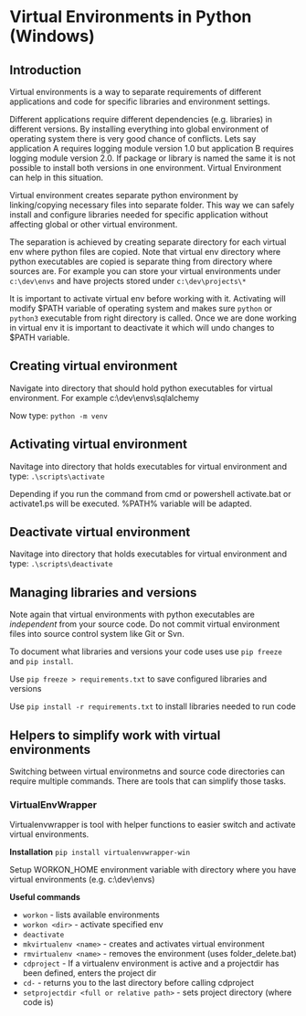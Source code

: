 # Virtual Environments in Python (Windows)

## Introduction
Virtual environments is a way to separate requirements of different applications and code for specific libraries and environment settings.

Different applications require different dependencies (e.g. libraries) in different versions. By installing everything into global environment of operating system there is very good chance of conflicts. Lets say application A requires logging module version 1.0 but application B requires logging module version 2.0. If package or library is named the same it is not possible to install both versions in one environment. Virtual Environment can help in this situation.

Virtual environment creates separate python environment by linking/copying necessary files into separate folder. This way we can safely install and configure libraries needed for specific application without affecting global or other virtual environment. 

The separation is achieved by creating separate directory for each virtual env where python files are copied. Note that virtual env directory where python executables are copied is separate thing from directory where sources are. 
For example you can store your virtual environments under `c:\dev\envs` and have projects stored under `c:\dev\projects\*`

It is important to activate virtual env before working with it. Activating will modify $PATH variable of operating system and makes sure `python` or `python3` executable from right directory is called. Once we are done working in virtual env it is important to deactivate it which will undo changes to $PATH variable.

## Creating virtual environment
Navigate into directory that should hold python executables for virtual environment.
For example c:\dev\envs\sqlalchemy

Now type:
`python -m venv`

## Activating virtual environment
Navitage into directory that holds executables for virtual environment and type:
`.\scripts\activate`

Depending if you run the command from cmd or powershell activate.bat or activate1.ps will be executed.
%PATH% variable will be adapted.

## Deactivate virtual environment
Navitage into directory that holds executables for virtual environment and type:
`.\scripts\deactivate`

## Managing libraries and versions
Note again that virtual environments with python executables are *independent* from your source code. Do not commit virtual environment files into source control system like Git or Svn.

To document what libraries and versions your code uses use `pip freeze` and `pip install`.

Use `pip freeze > requirements.txt` to save configured libraries and versions

Use `pip install -r requirements.txt` to install libraries needed to run code

## Helpers to simplify work with virtual environments
Switching between virtual environmetns and source code directories can require multiple commands. 
There are tools that can simplify those tasks.

### VirtualEnvWrapper
Virtualenvwrapper is tool with helper functions to easier switch and activate virtual environments.

**Installation**
`pip install virtualenvwrapper-win`

Setup WORKON_HOME environment variable with directory where you have virtual environments (e.g. c:\dev\envs)

**Useful commands**
 - `workon` - lists available environments
 - `workon <dir>` - activate specified env
 - `deactivate`
 - `mkvirtualenv <name>` - creates and activates virtual environment
 - `rmvirtualenv <name>` - removes the environment (uses folder_delete.bat)
 - `cdproject` - If a virtualenv environment is active and a projectdir has been defined, enters the project dir
 - `cd-` - returns you to the last directory before calling cdproject
 - `setprojectdir <full or relative path>` - sets project directory (where code is)


